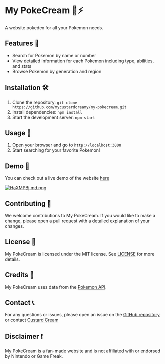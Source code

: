 # My PokeCream 🍮⚡️
A website pokedex for all your Pokemon needs.

## Features 🔎
- Search for Pokemon by name or number
- View detailed information for each Pokemon including type, abilities, and stats
- Browse Pokemon by generation and region

## Installation 🛠
1. Clone the repository: `git clone https://github.com/mycustardcreamy/my-pokecream.git`
2. Install dependencies: `npm install`
3. Start the development server: `npm start`

## Usage 📲
1. Open your browser and go to `http://localhost:3000`
2. Start searching for your favorite Pokemon!

## Demo 📝
You can check out a live demo of the website [here](https://mycustardcreamy.github.io/my-pokecream/)

[![HaXMPBj.md.png](https://iili.io/HaXMPBj.md.png)](https://freeimage.host/i/HaXMPBj)

## Contributing 🤝
We welcome contributions to My PokeCream. If you would like to make a change, please open a pull request with a detailed explanation of your changes.

## License 📜
My PokeCream is licensed under the MIT license. See [LICENSE](LICENSE) for more details.

## Credits 🙏
My PokeCream uses data from the [Pokemon API](https://pokeapi.co/).

## Contact 📞
For any questions or issues, please open an issue on the [GitHub repository](https://github.com/mycustardcreamy/my-pokecream.git) or contact [Custard Cream](mycustardcreamy@gmail.com)

## Disclaimer ❗
My PokeCream is a fan-made website and is not affiliated with or endorsed by Nintendo or Game Freak.
